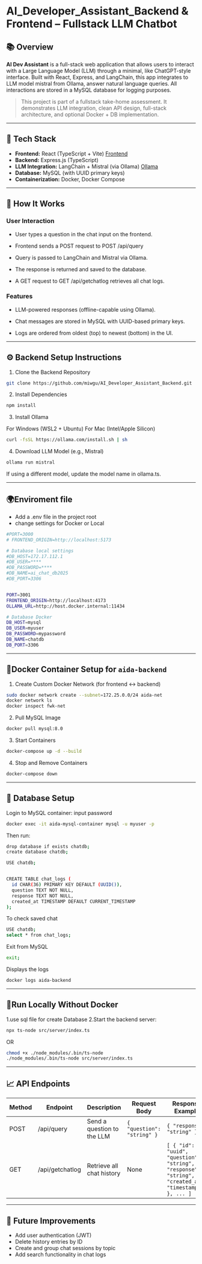 # AI_Developer_Assistant_Backend & Frontend – Fullstack LLM Chatbot

## 📚 Overview

**AI Dev Assistant** is a full-stack web application that allows users to interact with a Large Language Model (LLM) through a minimal, like ChatGPT-style interface. Built with React, Express, and LangChain, this app integrates to LLM model mistral from Ollama, answer natural language queries. All interactions are stored in a MySQL database for logging purposes.

> This project is part of a fullstack take-home assessment. It demonstrates LLM integration, clean API design, full-stack architecture, and optional Docker + DB implementation.

---

## 🚀 Tech Stack

- **Frontend:** React (TypeScript + Vite) [Frontend](https://github.com/miwgu/AI_Developer_Assistant_Frontend)
- **Backend:** Express.js (TypeScript)
- **LLM Integration:** LangChain + Mistral (via Ollama) [Ollama](https://ollama.com/)
- **Database:** MySQL (with UUID primary keys)
- **Containerization:** Docker, Docker Compose

---

## 💬 How It Works
### User Interaction
- User types a question in the chat input on the frontend.

- Frontend sends a POST request to POST /api/query

- Query is passed to LangChain and Mistral via Ollama.

- The response is returned and saved to the database.

- A GET request to GET /api/getchatlog retrieves all chat logs.

### Features
- LLM-powered responses (offline-capable using Ollama).

- Chat messages are stored in MySQL with UUID-based primary keys.

- Logs are ordered from oldest (top) to newest (bottom) in the UI.

---

## ⚙️ Backend Setup Instructions

1. Clone the Backend Repository
```bash
git clone https://github.com/miwgu/AI_Developer_Assistant_Backend.git
```
2. Install Dependencies
```bash
npm install
```
   
3. Install Ollama

For Windows (WSL2 + Ubuntu)
For Mac (Intel/Apple Silicon)

```bash
curl -fsSL https://ollama.com/install.sh | sh
```
4. Download LLM Model (e.g., Mistral)
```bash
ollama run mistral
```
If using a different model, update the model name in ollama.ts.

---

## 🌍Enviroment file
- Add a .env file in the project root
- change settings for Docker or Local
```bash
#PORT=3000
# FRONTEND_ORIGIN=http://localhost:5173

# Database local settings
#DB_HOST=172.17.112.1
#DB_USER=****
#DB_PASSWORD=****         
#DB_NAME=ai_chat_db2025   
#DB_PORT=3306             


PORT=3001
FRONTEND_ORIGIN=http://localhost:4173
OLLAMA_URL=http://host.docker.internal:11434

# Database Docker
DB_HOST=mysql
DB_USER=myuser
DB_PASSWORD=mypassword
DB_NAME=chatdb
DB_PORT=3306
```

---

## 🐳Docker Container Setup for `aida-backend`

1. Create Custom Docker Network (for frontend ↔ backend)
```bash
sudo docker network create --subnet=172.25.0.0/24 aida-net
docker network ls
docker inspect fwk-net
```
2. Pull MySQL Image
```bash
docker pull mysql:8.0
```
3. Start Containers
```bash
docker-compose up -d --build
```
4. Stop and Remove Containers
```bash
docker-compose down
```
---

## 💾 Database Setup
Login to MySQL container: input password 
```bash
docker exec -it aida-mysql-container mysql -u myuser -p
```
Then run:
```bash
drop database if exists chatdb;
create database chatdb;

USE chatdb;


CREATE TABLE chat_logs (
  id CHAR(36) PRIMARY KEY DEFAULT (UUID()),  
  question TEXT NOT NULL,
  response TEXT NOT NULL,
  created_at TIMESTAMP DEFAULT CURRENT_TIMESTAMP
);
```

To check saved chat
```bash
USE chatdb;
select * from chat_logs;
```

Exit from MySQL
```bash
exit;
```

Displays the logs
```bash
docker logs aida-backend
```
---

## 🧪Run Locally Without Docker
1.use sql file for create Database
2.Start the backend server:
```bash
npx ts-node src/server/index.ts
```

OR

```bash
chmod +x ./node_modules/.bin/ts-node
./node_modules/.bin/ts-node src/server/index.ts

```
---

## 📈 API Endpoints

| Method | Endpoint        | Description                  | Request Body                    | Response Example                  |
|--------|-----------------|------------------------------|--------------------------------|----------------------------------|
| POST   | /api/query      | Send a question to the LLM   | `{ "question": "string" }`      | `{ "response": "string" }`        |
| GET    | /api/getchatlog | Retrieve all chat history    | None                           | `[ { "id": "uuid", "question": "string", "response": "string", "created_at": "timestamp" }, ... ]` |

---

## 📝 Future Improvements 
- Add user authentication (JWT)
- Delete history entries by ID
- Create and group chat sessions by topic
- Add search functionality in chat logs
